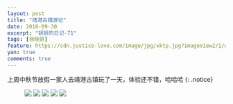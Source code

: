 ```yaml
---
layout: post
title: "靖港古镇游记"
date: 2018-09-30
excerpt: "妍妍的日记-71"
tags: [徐晓妍]
feature: https://cdn.justice-love.com/image/jpg/xktp.jpg?imageView2/1/w/1200/h/500
yan: true
comments: true
---
```

上周中秋节放假一家人去靖港古镇玩了一天，体验还不错，哈哈哈
{: .notice}
<figure>
    <img src="{{ site.staticUrl }}/yanyan/image/jinggang1.jpg" />
    <img src="{{ site.staticUrl }}/yanyan/image/jinggang2.jpg" />
    <img src="{{ site.staticUrl }}/yanyan/image/jinggang3.jpg" />
    <img src="{{ site.staticUrl }}/yanyan/image/jinggang4.jpg" />
    <img src="{{ site.staticUrl }}/yanyan/image/jinggang5.jpg" />
</figure>
